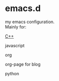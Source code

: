 
emacs.d
========

my emacs configuration.  
Mainly for:  

[C++](http://hyphenlee.github.io/blog/2015/03/11/emacs-configure-for-c++/)  

javascript  

org  

org-page for blog  

python
